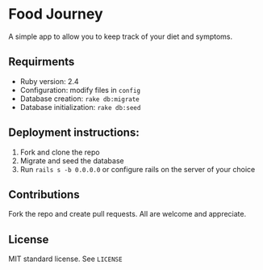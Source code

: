 # Food Journey

A simple app to allow you to keep track of your diet and symptoms.

## Requirments

* Ruby version: 2.4
* Configuration: modify files in `config`
* Database creation: `rake db:migrate`
* Database initialization: `rake db:seed`

## Deployment instructions: 

1. Fork and clone the repo
2. Migrate and seed the database
3. Run `rails s -b 0.0.0.0` or configure rails on the server of your choice

## Contributions

Fork the repo and create pull requests. All are welcome and appreciate.

## License

MIT standard license. See `LICENSE`
